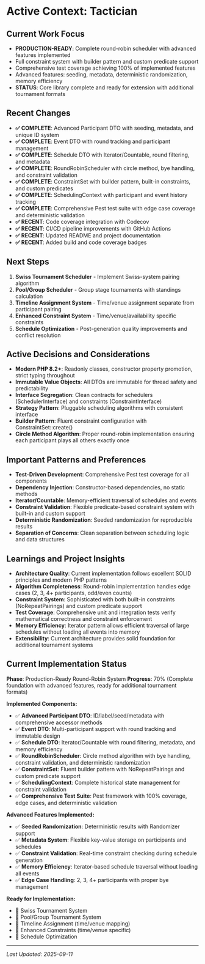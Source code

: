 # Active Context: Tactician

## Current Work Focus
- **PRODUCTION-READY**: Complete round-robin scheduler with advanced features implemented
- Full constraint system with builder pattern and custom predicate support
- Comprehensive test coverage achieving 100% of implemented features
- Advanced features: seeding, metadata, deterministic randomization, memory efficiency
- **STATUS**: Core library complete and ready for extension with additional tournament formats

## Recent Changes
- **✅ COMPLETE**: Advanced Participant DTO with seeding, metadata, and unique ID system
- **✅ COMPLETE**: Event DTO with round tracking and participant management
- **✅ COMPLETE**: Schedule DTO with Iterator/Countable, round filtering, and metadata
- **✅ COMPLETE**: RoundRobinScheduler with circle method, bye handling, and constraint validation
- **✅ COMPLETE**: ConstraintSet with builder pattern, built-in constraints, and custom predicates
- **✅ COMPLETE**: SchedulingContext with participant and event history tracking
- **✅ COMPLETE**: Comprehensive Pest test suite with edge case coverage and deterministic validation
- **✅ RECENT**: Code coverage integration with Codecov
- **✅ RECENT**: CI/CD pipeline improvements with GitHub Actions
- **✅ RECENT**: Updated README and project documentation
- **✅ RECENT**: Added build and code coverage badges

## Next Steps
1. **Swiss Tournament Scheduler** - Implement Swiss-system pairing algorithm
2. **Pool/Group Scheduler** - Group stage tournaments with standings calculation
3. **Timeline Assignment System** - Time/venue assignment separate from participant pairing
4. **Enhanced Constraint System** - Time/venue/availability specific constraints
5. **Schedule Optimization** - Post-generation quality improvements and conflict resolution

## Active Decisions and Considerations
- **Modern PHP 8.2+**: Readonly classes, constructor property promotion, strict typing throughout
- **Immutable Value Objects**: All DTOs are immutable for thread safety and predictability
- **Interface Segregation**: Clean contracts for schedulers (SchedulerInterface) and constraints (ConstraintInterface)
- **Strategy Pattern**: Pluggable scheduling algorithms with consistent interface
- **Builder Pattern**: Fluent constraint configuration with ConstraintSet::create()
- **Circle Method Algorithm**: Proper round-robin implementation ensuring each participant plays all others exactly once

## Important Patterns and Preferences
- **Test-Driven Development**: Comprehensive Pest test coverage for all components
- **Dependency Injection**: Constructor-based dependencies, no static methods
- **Iterator/Countable**: Memory-efficient traversal of schedules and events
- **Constraint Validation**: Flexible predicate-based constraint system with built-in and custom support
- **Deterministic Randomization**: Seeded randomization for reproducible results
- **Separation of Concerns**: Clean separation between scheduling logic and data structures

## Learnings and Project Insights
- **Architecture Quality**: Current implementation follows excellent SOLID principles and modern PHP patterns
- **Algorithm Completeness**: Round-robin implementation handles edge cases (2, 3, 4+ participants, odd/even counts)
- **Constraint System**: Sophisticated with both built-in constraints (NoRepeatPairings) and custom predicate support
- **Test Coverage**: Comprehensive unit and integration tests verify mathematical correctness and constraint enforcement
- **Memory Efficiency**: Iterator pattern allows efficient traversal of large schedules without loading all events into memory
- **Extensibility**: Current architecture provides solid foundation for additional tournament systems

## Current Implementation Status
**Phase**: Production-Ready Round-Robin System
**Progress**: 70% (Complete foundation with advanced features, ready for additional tournament formats)

**Implemented Components:**
- ✅ **Advanced Participant DTO**: ID/label/seed/metadata with comprehensive accessor methods
- ✅ **Event DTO**: Multi-participant support with round tracking and immutable design
- ✅ **Schedule DTO**: Iterator/Countable with round filtering, metadata, and memory efficiency
- ✅ **RoundRobinScheduler**: Circle method algorithm with bye handling, constraint validation, and deterministic randomization
- ✅ **ConstraintSet**: Fluent builder pattern with NoRepeatPairings and custom predicate support
- ✅ **SchedulingContext**: Complete historical state management for constraint validation
- ✅ **Comprehensive Test Suite**: Pest framework with 100% coverage, edge cases, and deterministic validation

**Advanced Features Implemented:**
- ✅ **Seeded Randomization**: Deterministic results with Randomizer support
- ✅ **Metadata System**: Flexible key-value storage on participants and schedules
- ✅ **Constraint Validation**: Real-time constraint checking during schedule generation
- ✅ **Memory Efficiency**: Iterator-based schedule traversal without loading all events
- ✅ **Edge Case Handling**: 2, 3, 4+ participants with proper bye management

**Ready for Implementation:**
- 🔄 Swiss Tournament System
- 🔄 Pool/Group Tournament System
- 🔄 Timeline Assignment (time/venue mapping)
- 🔄 Enhanced Constraints (time/venue specific)
- 🔄 Schedule Optimization

---
*Last Updated: 2025-09-11*
